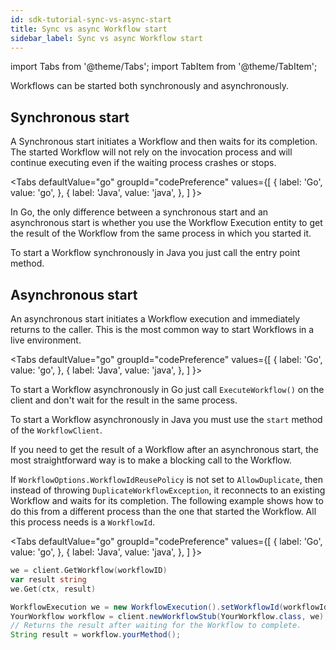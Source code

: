 ```yaml
---
id: sdk-tutorial-sync-vs-async-start
title: Sync vs async Workflow start
sidebar_label: Sync vs async Workflow start
---
```


import Tabs from '@theme/Tabs';
import TabItem from '@theme/TabItem';

Workflows can be started both synchronously and asynchronously.

## Synchronous start

A Synchronous start initiates a Workflow and then waits for its completion. The started Workflow will not rely on the invocation process and will continue executing even if the waiting process crashes or stops.

<Tabs
  defaultValue="go"
  groupId="codePreference"
  values={[
    { label: 'Go', value: 'go', },
    { label: 'Java', value: 'java', },
  ]
}>
<TabItem value="go">

In Go, the only difference between a synchronous start and an asynchronous start is whether you use the Workflow Execution entity to get the result of the Workflow from the same process in which you started it.

<!--SNIPSTART hello-world-project-template-go-start-workflow-->
<!--SNIPEND-->

</TabItem>
<TabItem value="java">

To start a Workflow synchronously in Java you just call the entry point method.

<!--SNIPSTART hello-world-project-template-java-workflow-initiator-->
<!--SNIPEND-->

</TabItem>
</Tabs>

## Asynchronous start

An asynchronous start initiates a Workflow execution and immediately returns to the caller. This is the most common way to start Workflows in a live environment.

<Tabs
  defaultValue="go"
  groupId="codePreference"
  values={[
    { label: 'Go', value: 'go', },
    { label: 'Java', value: 'java', },
  ]
}>
<TabItem value="go">

To start a Workflow asynchronously in Go just call `ExecuteWorkflow()` on the client and don't wait for the result in the same process.

<!--SNIPSTART money-transfer-project-template-go-start-workflow-->
<!--SNIPEND-->

</TabItem>
<TabItem value="java">

To start a Workflow asynchronously in Java you must use the `start` method of the `WorkflowClient`.

<!--SNIPSTART money-transfer-project-template-java-workflow-initiator-->
<!--SNIPEND-->

</TabItem>
</Tabs>

If you need to get the result of a Workflow after an asynchronous start, the most straightforward way is to make a blocking call to the Workflow.

If `WorkflowOptions.WorkflowIdReusePolicy` is not set to `AllowDuplicate`, then instead of throwing `DuplicateWorkflowException`, it reconnects to an existing Workflow and waits for its completion. The following example shows how to do this from a different process than the one that started the Workflow. All this process needs is a `WorkflowId`.

<Tabs
  defaultValue="go"
  groupId="codePreference"
  values={[
    { label: 'Go', value: 'go', },
    { label: 'Java', value: 'java', },
  ]
}>
<TabItem value="go">

```go
we = client.GetWorkflow(workflowID)
var result string
we.Get(ctx, result)
```

</TabItem>
<TabItem value="java">

```java
WorkflowExecution we = new WorkflowExecution().setWorkflowId(workflowId);
YourWorkflow workflow = client.newWorkflowStub(YourWorkflow.class, we);
// Returns the result after waiting for the Workflow to complete.
String result = workflow.yourMethod();
```

</TabItem>
</Tabs>
